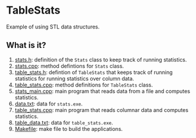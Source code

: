 # TableStats

Example of using STL data structures.

## What is it?

1. [stats.h](stats.h): definition of the `Stats` class to keep track of running
   statistics.
1. [stats.cpp](stats.cpp): method defintions for `Stats` class.
1. [table_stats.h](table_stats.h): defintion of `TableStats` that keeps track of running
   statistics for running statistics over column data.
1. [table_stats.cpp](table_stats.cpp): method definitions for `TableStats` class.
1. [stats_main.cpp](stats_main.cpp): main program that reads data from a file and computes
   statistics.
1. [data.txt](data.txt): data for `stats.exe`.
1. [table_stats.cpp](table_stats.cpp): main program that reads columnar data and computes
   statistics.
1. [table_data.txt](table_data.txt): data for `table_stats.exe`.
1. [Makefile](Makefile): make file to build the applications.
